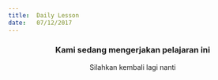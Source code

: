 ```yaml
---
title:  Daily Lesson
date:   07/12/2017
---
```


### <center>Kami sedang mengerjakan pelajaran ini</center>
<center>Silahkan kembali lagi nanti</center>
